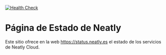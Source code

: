 [![Health Check](../../actions/workflows/health-check.yml/badge.svg)](../../actions/workflows/health-check.yml)

# Página de Estado de Neatly

Este sitio ofrece en la web https://status.neatly.es el estado de los servicios de Neatly Cloud.
